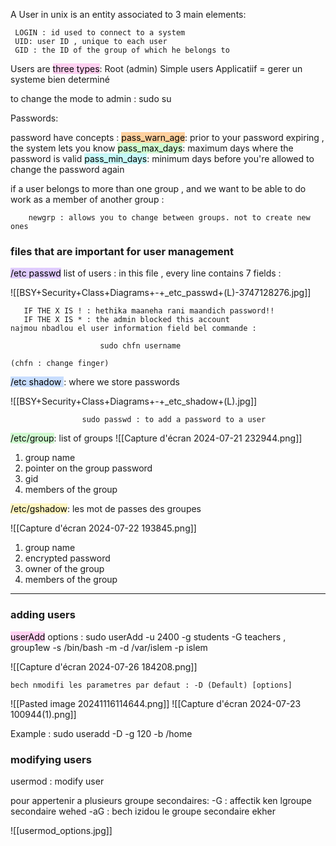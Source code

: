 



A User in unix is an entity associated to 3 main elements:

	 LOGIN : id used to connect to a system 
	 UID: user ID , unique to each user 
	 GID : the ID of the group of which he belongs to 

Users are <mark style="background: #FFB8EBA6;">three types</mark>:
		 Root (admin)
		 Simple users
		 Applicatiif = gerer un systeme bien determiné


to change the mode to admin : sudo su 

Passwords: 

password have concepts : 
	<mark style="background: #FFB86CA6;">pass_warn_age</mark>: prior to your password expiring , the system lets you know 
	 <mark style="background: #BBFABBA6;">pass_max_days</mark>: maximum days where the password is valid
	 <mark style="background: #ABF7F7A6;">pass_min_days</mark>: minimum days before you're allowed to change the password again 


if a user belongs to more than one group , and we want to be able to do work as a member of another group :

		newgrp : allows you to change between groups. not to create new ones  

### files that are important for user management

 
 <mark style="background: #D2B3FFA6;"> /etc passwd</mark>  list of users :
 in this file , every line contains 7 fields :




![[BSY+Security+Class+Diagrams+-+_etc_passwd+(L)-3747128276.jpg]]
   
       IF THE X IS ! : hethika maaneha rani maandich password!!
       IF THE X IS * : the admin blocked this account 
    najmou nbadlou el user information field bel commande : 
    
					    sudo chfn username
					    
    (chfn : change finger)
		
<mark style="background: #ADCCFFA6;">/etc shadow </mark> : where we store passwords

![[BSY+Security+Class+Diagrams+-+_etc_shadow+(L).jpg]]

					sudo passwd : to add a password to a user 


<mark style="background: #BBFABBA6;">/etc/group</mark>: list of groups ![[Capture d'écran 2024-07-21 232944.png]]

1. group name
2. pointer on the group password
3. gid
4. members of the group 

<mark style="background: #FFF3A3A6;">/etc/gshadow</mark>: les mot de passes des groupes

![[Capture d'écran 2024-07-22 193845.png]]

1. group name
2. encrypted password
3. owner of the group
4. members of the group

-------------------------------------------------------------------------
###  adding users

<mark style="background: #FFB8EBA6;">userAdd</mark> options : 
sudo userAdd  -u 2400 -g students -G teachers , group1ew -s /bin/bash -m -d /var/islem -p islem

![[Capture d'écran 2024-07-26 184208.png]]


	bech nmodifi les parametres par defaut : -D (Default) [options]

![[Pasted image 20241116114644.png]]
	![[Capture d'écran 2024-07-23 100944(1).png]]

Example : sudo useradd -D -g 120 -b /home

### modifying users


usermod : modify user 


pour appertenir a  plusieurs groupe secondaires:
-G : affectik  ken lgroupe secondaire wehed 
-aG : bech izidou le groupe secondaire ekher


![[usermod_options.jpg]]
